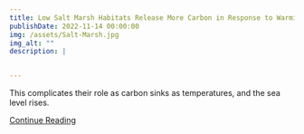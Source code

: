 ```yaml
---
title: Low Salt Marsh Habitats Release More Carbon in Response to Warming, a New Study Finds 
publishDate: 2022-11-14 00:00:00
img: /assets/Salt-Marsh.jpg
img_alt: ""
description: |


---
```


This complicates their role as carbon sinks as temperatures, and the sea level rises.


<a href="https://insideclimatenews.org/news/09012023/low-salt-marsh-habitats-carbon-climate-change/ " target="_blank">Continue Reading</a>